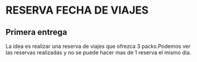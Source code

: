 # RESERVA FECHA DE VIAJES
## Primera entrega 
La idea  es realizar una reserva de viajes que ofrezca 3 packs.Podemos ver las reservas realizadas y no se puede hacer mas de 1 reserva el mismo dia.
